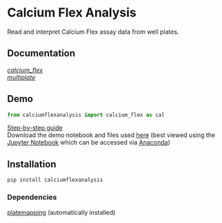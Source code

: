 # Calcium Flex Analysis #

Read and interpret Calcium Flex assay data from well plates. 

## Documentation ##
[_calcium_flex_](https://lawrencecollins.github.io/calciumflexanalysis/calcium_flex/) <br>
[_multiplate_](https://lawrencecollins.github.io/calciumflexanalysis/multiplate/)

## Demo ##
~~~python
from calciumflexanalysis import calcium_flex as cal
~~~
[Step-by-step guide](https://lawrencecollins.github.io/calciumflexanalysis/demo/) <br>
Download the demo notebook and files used [here](https://github.com/lawrencecollins/Ca-Flex-Analysis/) (best viewed using the [Jupyter Notebook](https://jupyter.org/) which can be accessed via [Anaconda](https://www.anaconda.com/products/individual))

## Installation ##
~~~
pip install calciumflexanalysis 
~~~

### Dependencies ###
[platemapping](https://github.com/lawrencecollins/platemapping) (automatically installed)
